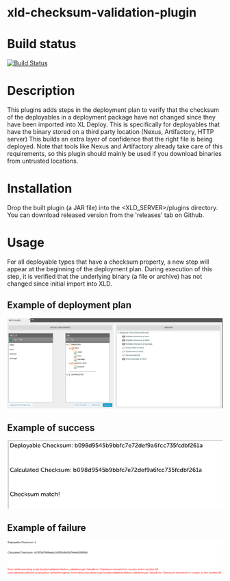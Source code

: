 # xld-checksum-validation-plugin

# Build status #

[![Build Status](https://travis-ci.org/xebialabs-community/xld-checksum-validation-plugin.svg?branch=master)](https://travis-ci.org/xebialabs-community/xld-checksum-validation-plugin)

# Description
This plugins adds steps in the deployment plan to verify that the checksum of the deployables in a deployment package have not changed since they have been imported into XL Deploy. This is specifically for deployables that have the binary stored on a third party location (Nexus, Artifactory, HTTP server) This builds an extra layer of confidence that the right file is being deployed. Note that tools like Nexus and Artifactory already take care of this requirements, so this plugin should mainly be used if you download binaries from untrusted locations.


# Installation
Drop the built plugin (a JAR file) into the \<XLD_SERVER\>/plugins directory. You can download released version from the 'releases' tab on Github.

# Usage
For all deployable types that have a checksum property, a new step will appear at the beginning of the deployment plan. During execution of this step, it is verified that the underlying binary (a file or archive) has not changed since initial import into XLD.

## Example of deployment plan
![Preview](/docs/img/preview.png)

## Example of success
![Success](/docs/img/success.png)

## Example of failure
![Failure](/docs/img/failure.png)
